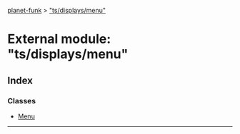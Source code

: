 [planet-funk](../README.md) > ["ts/displays/menu"](../modules/_ts_displays_menu_.md)

# External module: "ts/displays/menu"

## Index

### Classes

* [Menu](../classes/_ts_displays_menu_.menu.md)

---

